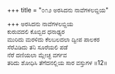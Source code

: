 +++
title = "೦೧೨ ಅರಸಿದನು ನಾವೆಗಳಲಬ್ದಿಯ"

+++
ಅರಸಿದನು ನಾವೆಗಳಲಬ್ದಿಯ  
ಕುರುವದಲಿ ಕೊಬ್ಬಿದ ಧನಾಢ್ಯರ  
ಮುರಿದು ಮರಳಿದು ಕೆಲಬಲದಲಾ ದ್ವೀಪ ಪಾಲಕರ  
ಸೆರೆವಿಡಿದು ತನಿ ಸೂರೆಯಲಿ ಪಡೆ  
ನೆರೆ ದಣಿಯಲಾ ಮ್ಲೇಚ್ಛ ವರ್ಗವ  
ತರಿದು ಶೋಧಿಸಿ ತೆಗೆದನಲ್ಲಿಯ ಸಾರ ವಸ್ತುಗಳ      ॥12॥